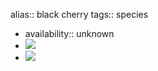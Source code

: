 alias:: black cherry
tags:: species

- availability:: unknown
- ![](https://peach-geographical-bat-397.mypinata.cloud/ipfs/QmabadZBcWXsGgiXEYWgT3PYNMr7CFUpjxBkoNy8foaY9w)
- ![](https://peach-geographical-bat-397.mypinata.cloud/ipfs/Qmbqzm9yQvQHDysXfQRRrxVQy692ydwgunDWxQiJNa5Dnp)